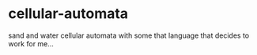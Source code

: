 # cellular-automata
sand and water cellular automata with some that language that decides to work for me...

